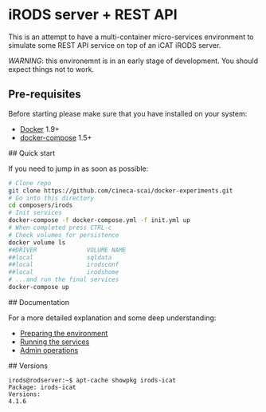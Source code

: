 
# iRODS server + REST API

This is an attempt to have a multi-container micro-services environment
to simulate some REST API service on top of an iCAT iRODS server.

*WARNING*: this environemnt is in an early stage of development.
You should expect things not to work.

## Pre-requisites

Before starting please make sure that you have installed on your system:

* [Docker](http://docs.docker.com/) 1.9+
* [docker-compose](https://docs.docker.com/compose/) 1.5+

## Quick start

If you need to jump in as soon as possible:

```bash
# Clone repo
git clone https://github.com/cineca-scai/docker-experiments.git
# Go into this directory
cd composers/irods
# Init services
docker-compose -f docker-compose.yml -f init.yml up
# When completed press CTRL-c
# Check volumes for persistence
docker volume ls
##DRIVER              VOLUME NAME
##local               sqldata
##local               irodsconf
##local               irodshome
# ...and run the final services
docker-compose up
```

## Documentation

For a more detailed explanation and some deep understanding:

* [Preparing the environment](docs/preparation.md)
* [Running the services](docs/running.md)
* [Admin operations](docs/admin.md)

## Versions

```
irods@rodserver:~$ apt-cache showpkg irods-icat
Package: irods-icat
Versions:
4.1.6
```
